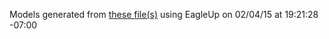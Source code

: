 Models generated from [these file(s)](https://raw.github.com/sparkfun/APDS-9960_RGB_and_Gesture_Sensor/5eebe9392b4d3f1e083f184159849136f4a5d2e2/Hardware/SparkFun_APDS-9960_RGB_and_Gesture_Sensor.brd) using EagleUp on 02/04/15 at 19:21:28 -07:00
